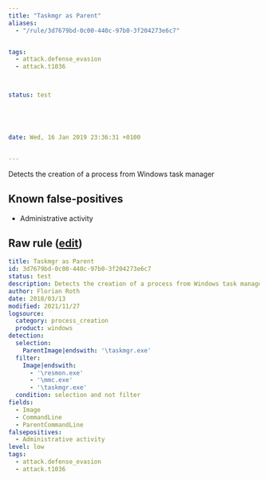 ```yaml
---
title: "Taskmgr as Parent"
aliases:
  - "/rule/3d7679bd-0c00-440c-97b0-3f204273e6c7"


tags:
  - attack.defense_evasion
  - attack.t1036



status: test





date: Wed, 16 Jan 2019 23:36:31 +0100


---
```


Detects the creation of a process from Windows task manager

<!--more-->


## Known false-positives

* Administrative activity




## Raw rule ([edit](https://github.com/SigmaHQ/sigma/edit/master/rules/windows/process_creation/proc_creation_win_susp_taskmgr_parent.yml))
```yaml
title: Taskmgr as Parent
id: 3d7679bd-0c00-440c-97b0-3f204273e6c7
status: test
description: Detects the creation of a process from Windows task manager
author: Florian Roth
date: 2018/03/13
modified: 2021/11/27
logsource:
  category: process_creation
  product: windows
detection:
  selection:
    ParentImage|endswith: '\taskmgr.exe'
  filter:
    Image|endswith:
      - '\resmon.exe'
      - '\mmc.exe'
      - '\taskmgr.exe'
  condition: selection and not filter
fields:
  - Image
  - CommandLine
  - ParentCommandLine
falsepositives:
  - Administrative activity
level: low
tags:
  - attack.defense_evasion
  - attack.t1036

```
